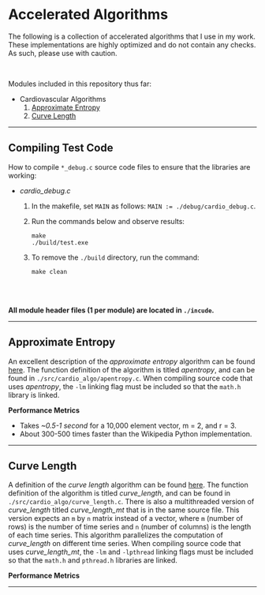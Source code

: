 # Accelerated Algorithms

The following is a collection of accelerated algorithms that I use in my work. These implementations are highly optimized and do not contain any checks. As such, please
use with caution.

<br/>

Modules included in this repository thus far:
* Cardiovascular Algorithms 
    1) [Approximate Entropy](#approximate-entropy)
    2) [Curve Length](#curve-length)
    
---

## Compiling Test Code

How to compile `*_debug.c` source code files to ensure that the libraries are working:
* *cardio_debug.c*
    
    1) In the makefile, set `MAIN` as follows: `MAIN := ./debug/cardio_debug.c`.
    2) Run the commands below and observe results:
    
        ```
        make
        ./build/test.exe
        ```
    
    3) To remove the `./build` directory, run the command:

        ```
        make clean
        ```
         
<br/>
<br/>

**All module header files (1 per module) are located in `./incude`.** 

---

## Approximate Entropy

An excellent description of the *approximate entropy* algorithm can be found [here](https://en.wikipedia.org/wiki/Approximate_entropy#The_interpretation). The function definition of the algorithm is titled *apentropy*, and can be found in `./src/cardio_algo/apentropy.c`. When compiling source code that uses *apentropy*, the `-lm` linking flag must be included so that the `math.h` library is linked.

**Performance Metrics**
* Takes *~0.5-1 second* for a 10,000 element vector, m = 2, and r = 3.
* About 300-500 times faster than the Wikipedia Python implementation.

---

## Curve Length

A definition of the *curve length* algorithm can be found [here](https://lcp.mit.edu/pdf/Zong06.pdf). The function definition of the algorithm is titled *curve_length*, and can be found in `./src/cardio_algo/curve_length.c`. There is also a multithreaded version of *curve_length* titled *curve_length_mt* that is in the same source file. This version expects an `m` by `n` matrix instead of a vector, where `m` (number of rows) is the number of time series and `n` (number of columns) is the length of each time series. This algorithm parallelizes the computation of *curve_length* on different time series. When compiling source code that uses *curve_length_mt*, the `-lm` and `-lpthread` linking flags must be included so that the `math.h` and `pthread.h` libraries are linked.

**Performance Metrics**

---

